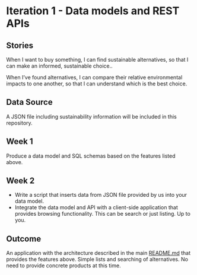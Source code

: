 # Iteration 1 - Data models and REST APIs

## Stories
When I want to buy something, I can find sustainable alternatives, so that I can make an informed, sustainable choice..

When I’ve found alternatives, I can compare their relative environmental impacts to one another, so that I can understand which is the best choice.

## Data Source
A JSON file including sustainability information will be included in this repository.

## Week 1
Produce a data model and SQL schemas based on the features listed above.

## Week 2
- Write a script that inserts data from JSON file provided by us into your data model.
- Integrate the data model and API with a client-side application that provides browsing functionality. This
can be search or just listing. Up to you.

## Outcome
An application with the architecture described in the main [README.md](./README.md) that provides the features above.
Simple lists and searching of alternatives. No need to provide concrete products at this time.
